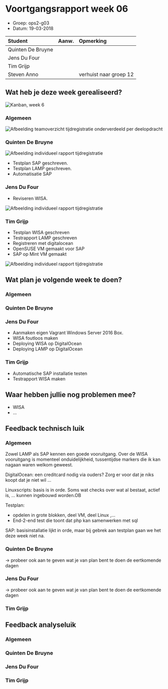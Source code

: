 # Voortgangsrapport week 06

* Groep: ops2-g03
* Datum: 19-03-2018

| Student  | Aanw. | Opmerking |
| :---     | :---  | :---      |
| Quinten De Bruyne |    |           |
| Jens Du Four |      |           |
| Tim Grijp |      |           |
| Steven Anno |      | verhuist naar groep 12 |

## Wat heb je deze week gerealiseerd?
![Kanban, week 6](https://github.com/HoGentTIN/p2ops-g03/blob/master/weekrapport/img/kanban-w6.PNG?raw=true)


### Algemeen

![Afbeelding teamoverzicht tijdregistratie onderverdeeld per deelopdracht](https://github.com/HoGentTIN/p2ops-g03/blob/master/weekrapport/img/Naamloos.png?raw=true)

### Quinten De Bruyne

![Afbeelding individueel rapport tijdregistratie](https://github.com/HoGentTIN/p2ops-g03/blob/master/weekrapport/img/Schermopname%20(4).png?raw=true)

* Testplan SAP geschreven.
* Testplan LAMP geschreven.
* Automatisatie SAP

### Jens Du Four

* Reviseren WISA.

![Afbeelding individueel rapport tijdregistratie](https://github.com/HoGentTIN/p2ops-g03/blob/master/weekrapport/img/w6.png)

### Tim Grijp
* Testplan WISA geschreven
* Testrapport LAMP geschreven
* Registreren met digitalocean
* OpenSUSE VM gemaakt voor SAP
* SAP op Mint VM gemaakt



![Afbeelding individueel rapport tijdregistratie](https://github.com/HoGentTIN/p2ops-g03/blob/master/weekrapport/img/tim-w6.PNG?raw=true)


## Wat plan je volgende week te doen?

### Algemeen

### Quinten De Bruyne


### Jens Du Four

* Aanmaken eigen Vagrant Windows Server 2016 Box.
* WISA foutloos maken
* Deploying WISA op DigitalOcean
* Deploying LAMP op DigitalOcean

### Tim Grijp
* Automatische SAP installatie testen
* Testrapport WISA maken

## Waar hebben jullie nog problemen mee?

* WISA
* ...

## Feedback technisch luik

### Algemeen

Zowel LAMP als SAP kennen een goede vooruitgang.
Over de WISA vooruitgang is momenteel onduidelijkheid, tussentijdse markers die ik kan nagaan waren welkom geweest.

DigitalOcean: een creditcard nodig via ouders? Zorg er voor dat je niks koopt dat je niet wil ...

Linuxscripts: basis is in orde. Soms wat checks over wat al bestaat, actief is, ... kunnen ingebouwd worden.OB

Testplan:
* opdelen in grote blokken, deel VM, deel Linux ,...
* End-2-end test die toont dat php kan samenwerken met sql

SAP: basisinstallatie lijkt in orde, maar bij gebrek aan testplan gaan we het deze week niet na.


### Quinten De Bruyne
-> probeer ook aan te geven wat je van plan bent te doen de eertkomende dagen
### Jens Du Four
-> probeer ook aan te geven wat je van plan bent te doen de eertkomende dagen
### Tim Grijp


## Feedback analyseluik

### Algemeen

### Quinten De Bruyne
### Jens Du Four
### Tim Grijp
